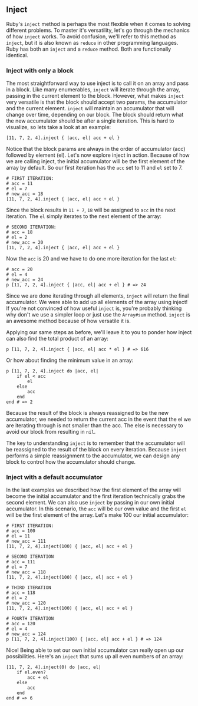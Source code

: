 ## Inject

Ruby's `inject` method is perhaps the most flexible when it comes to solving different problems. To master it's versatility, let's go through the mechanics of how `inject` works. To avoid confusion, we'll refer to this method as `inject`, but it is also known as `reduce` in other programming languages. Ruby has both an `inject` and a `reduce` method. Both are functionally identical.

### Inject with only a block

The most straightforward way to use inject is to call it on an array and pass in a block. Like many enumerables, `inject` will iterate through the array, passing in the current element to the block. However, what makes `inject` very versatile is that the block should accept two params, the accumulator and the current element. `inject` will maintain an accumulator that will change over time, depending on our block. The block should return what the new accumulator should be after a single iteration. This is hard to visualize, so lets take a look at an example:

    [11, 7, 2, 4].inject { |acc, el| acc + el }

Notice that the block params are always in the order of accumulator (acc) followed by element (el). Let's now explore inject in action. Because of how we are calling inject, the initial accumulator will be the first element of the array by default. So our first iteration has the `acc` set to 11 and `el` set to 7\.

    # FIRST ITERATION:
    # acc = 11
    # el = 7
    # new_acc = 18
    [11, 7, 2, 4].inject { |acc, el| acc + el }

Since the block results in `11 + 7`, `18` will be assigned to `acc` in the next iteration. The `el` simply iterates to the next element of the array:

    # SECOND ITERATION:
    # acc = 18
    # el = 2
    # new_acc = 20
    [11, 7, 2, 4].inject { |acc, el| acc + el }

Now the `acc` is 20 and we have to do one more iteration for the last `el`:

    # acc = 20
    # el = 4
    # new_acc = 24
    p [11, 7, 2, 4].inject { |acc, el| acc + el } # => 24

Since we are done iterating through all elements, `inject` will return the final accumulator. We were able to add up all elements of the array using inject! If you're not convinced of how useful `inject` is, you're probably thinking why don't we use a simpler loop or just use the `Array#sum` method. `inject` is an awesome method because of how versatile it is.

Applying our same steps as before, we'll leave it to you to ponder how inject can also find the total product of an array:

    p [11, 7, 2, 4].inject { |acc, el| acc * el } # => 616

Or how about finding the minimum value in an array:

    p [11, 7, 2, 4].inject do |acc, el|
        if el < acc
            el
        else
            acc
        end
    end # => 2

Because the result of the block is always reassigned to be the new accumulator, we needed to return the current acc in the event that the el we are iterating through is not smaller than the acc. The else is necessary to avoid our block from resulting in `nil`.

The key to understanding `inject` is to remember that the accumulator will be reassigned to the result of the block on every iteration. Because `inject` performs a simple reassignment to the accumulator, we can design any block to control how the accumulator should change.

### Inject with a default accumulator

In the last examples we described how the first element of the array will become the initial accumulator and the first iteration technically grabs the second element. We can also use `inject` by passing in our own initial accumulator. In this scenario, the `acc` will be our own value and the first `el` will be the first element of the array. Let's make 100 our initial accumulator:

    # FIRST ITERATION:
    # acc = 100
    # el = 11
    # new_acc = 111
    [11, 7, 2, 4].inject(100) { |acc, el| acc + el }

    # SECOND ITERATION
    # acc = 111
    # el = 7
    # new_acc = 118
    [11, 7, 2, 4].inject(100) { |acc, el| acc + el }

    # THIRD ITERATION
    # acc = 118
    # el = 2
    # new_acc = 120
    [11, 7, 2, 4].inject(100) { |acc, el| acc + el }

    # FOURTH ITERATION
    # acc = 120
    # el = 4
    # new_acc = 124
    p [11, 7, 2, 4].inject(100) { |acc, el| acc + el } # => 124

Nice! Being able to set our own initial accumulator can really open up our possibilities. Here's an `inject` that sums up all even numbers of an array:

    [11, 7, 2, 4].inject(0) do |acc, el|
        if el.even?
            acc + el
        else
            acc
        end
    end # => 6

